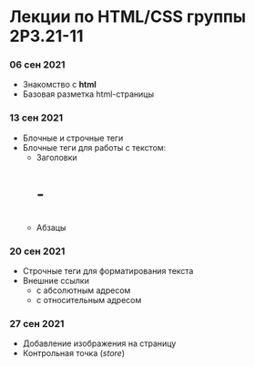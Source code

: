 # Лекции по HTML/CSS группы 2Р3.21-11

### 06 сен 2021
* Знакомство с **html**
* Базовая разметка html-страницы

### 13 сен 2021
* Блочные и строчные теги
* Блочные теги для работы с текстом:
  * Заголовки _<h1> - <h6>_
  * Абзацы _<p>_

### 20 сен 2021
* Строчные теги для форматирования текста
* Внешние ссылки
  * с абсолютным адресом
  * с относительным адресом

### 27 сен 2021
* Добавление изображения на страницу
* Контрольная точка (_store_)


